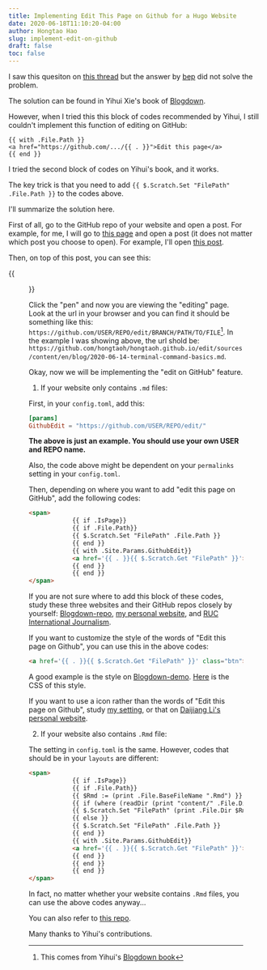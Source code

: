 ```yaml
---
title: Implementing Edit This Page on Github for a Hugo Website
date: 2020-06-18T11:10:20-04:00
author: Hongtao Hao
slug: implement-edit-on-github
draft: false
toc: false
---
```


I saw this quesiton on [this thread](https://discourse.gohugo.io/t/how-to-implement-edit-this-page-on-github/1166) but the answer by [bep](https://discourse.gohugo.io/t/how-to-implement-edit-this-page-on-github/1166/2) did not solve the problem. 

The solution can be found in Yihui Xie's book of [Blogdown](https://bookdown.org/yihui/blogdown/templates.html#how-to).

However, when I tried this this block of codes recommended by Yihui, I still couldn't implement this function of editing on GitHub:

```
{{ with .File.Path }}
<a href="https://github.com/.../{{ . }}">Edit this page</a>
{{ end }}
```
I tried the second block of codes on Yihui's book, and it works. 

The key trick is that you need to add `{{ $.Scratch.Set "FilePath" .File.Path }}` to the codes above. 

I'll summarize the solution here.

First of all, go to the GitHub repo of your website and open a post. For example, for me, I will go to [this page](https://github.com/hongtaoh/hongtaoh.github.io/tree/sources/content/en/blog) and open a post (it does not matter which post you choose to open). For example, I'll open [this post](https://github.com/hongtaoh/hongtaoh.github.io/blob/sources/content/en/blog/2020-06-14-terminal-command-basics.md).

Then, on top of this post, you can see this:

{{<figure src="/media/enblog/github-edit.png">}}

Click the "pen" and now you are viewing the "editing" page. Look at the url in your browser and you can find it should be something like this: `https://github.com/USER/REPO/edit/BRANCH/PATH/TO/FILE`[^1]. In the example I was showing above, the url shold be: `https://github.com/hongtaoh/hongtaoh.github.io/edit/sources/content/en/blog/2020-06-14-terminal-command-basics.md`.

Okay, now we will be implementing the "edit on GitHub" feature. 

1. If your website only contains `.md` files:

First, in your `config.toml`, add this:

```toml
[params]
GithubEdit = "https://github.com/USER/REPO/edit/"
```
**The above is just an example. You should use your own USER and REPO name.**

Also, the code above might be dependent on your `permalinks` setting in your `config.toml`. 

Then, depending on where you want to add "edit this page on GitHub", add the following codes:

```html
<span>
        	{{ if .IsPage}} 
            {{ if .File.Path}}
            {{ $.Scratch.Set "FilePath" .File.Path }}
            {{ end }}
            {{ with .Site.Params.GithubEdit}}
            <a href='{{ . }}{{ $.Scratch.Get "FilePath" }}'>Edit this page on GitHub</a>
            {{ end }}
            {{ end }}
</span>
```
If you are not sure where to add this block of these codes, study these three websites and their GitHub repos closely by yourself: [Blogdown-repo](https://github.com/rbind/blogdown-demo), [my personal website](https://github.com/hongtaoh/hongtaoh.github.io), and [RUC International Journalism](https://github.com/hongtaoh/guoxinban).

If you want to customize the style of the words of "Edit this page on Github", you can use this in the above codes:

```html
<a href='{{ . }}{{ $.Scratch.Get "FilePath" }}' class="btn">Edit this page on GitHub</a>
```
A good example is the style on [Blogdown-demo](https://blogdown-demo.rbind.io/). [Here](https://github.com/rbind/blogdown-demo/blob/master/static/css/custom.css) is the CSS of this style.

If you want to use a icon rather than the words of "Edit this page on Github", study [my setting](https://github.com/hongtaoh/hongtaoh.github.io/blob/sources/themes/hugo-xmin/layouts/_default/single.html), or that on [Daijiang Li's personal website](https://github.com/rbind/daijiang/blob/master/layouts/partials/article_meta.html).

2. If your website also contains `.Rmd` file:

The setting in `config.toml` is the same. However, codes that should be in your `layouts` are different:

```html
<span>
        	{{ if .IsPage}} 
            {{ if .File.Path}}
            {{ $Rmd := (print .File.BaseFileName ".Rmd") }}
            {{ if (where (readDir (print "content/" .File.Dir)) "Name" $Rmd) }}
            {{ $.Scratch.Set "FilePath" (print .File.Dir $Rmd) }}
            {{ else }}
            {{ $.Scratch.Set "FilePath" .File.Path }}
            {{ end }}
            {{ with .Site.Params.GithubEdit}}
            <a href='{{ . }}{{ $.Scratch.Get "FilePath" }}'>Edit this page on GitHub</a>
            {{ end }}
            {{ end }}
            {{ end }}
</span>
```

In fact, no matter whether your website contains `.Rmd` files, you can use the above codes anyway...

You can also refer to [this repo](https://github.com/hongtaoh/hugo-tutorial).

Many thanks to Yihui's contributions. 



[^1]: This comes from Yihui's [Blogdown book](https://bookdown.org/yihui/blogdown/templates.html#how-to)


